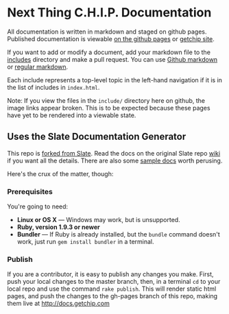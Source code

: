 # Next Thing C.H.I.P. Documentation


All documentation is written in markdown and staged on github pages. Published documentation is viewable [on the github pages](http://getchip.github.io/chipdocs/#introduction) or [getchip site](http://docs.getchip.com).

If you want to add or modify a document, add your markdown file to the [includes](https://github.com/getchip/chipdocs/tree/master/source/includes) directory and make a pull request. You can use [Github markdown](https://help.github.com/articles/github-flavored-markdown/) or [regular markdown](https://daringfireball.net/projects/markdown/syntax). 

Each include represents a top-level topic in the left-hand navigation if it is in the list of includes in `index.html`.

Note: If you view the files in the `include/` directory here on github, the image links appear broken. This is to be expected because these pages have yet to be rendered into a viewable state. 

## Uses the Slate Documentation Generator

This repo is [forked from Slate](https://github.com/tripit/slate). Read the docs on the original Slate repo [wiki](https://github.com/tripit/slate/wiki) if you want all the details. There are also some [sample docs](http://tripit.github.io/slate) worth perusing.

Here's the crux of the matter, though:

### Prerequisites

You're going to need:

 - **Linux or OS X** — Windows may work, but is unsupported.
 - **Ruby, version 1.9.3 or newer**
 - **Bundler** — If Ruby is already installed, but the `bundle` command doesn't work, just run `gem install bundler` in a terminal.

### Publish

If you are a contributor, it is easy to publish any changes you make. First, push your local changes to the master branch, then, in a terminal `cd` to your local repo and use the command `rake publish`. This will render static html pages, and push the changes to the gh-pages branch of this repo, making them live at http://docs.getchip.com

